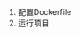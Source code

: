<!--
 * @Description: docker实践项目
 * @Author: dongzhiwen
 * @since: 2021-02-19 10:29:33
 * @LastAuthor: dongzhiwen
 * @lastTime: 2021-02-19 10:30:12
-->
1. 配置Dockerfile
2. 运行项目